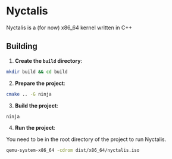 # Nyctalis

Nyctalis is a (for now) x86_64 kernel written in C++

## Building

1. **Create the `build` directory**:
```bash
mkdir build && cd build
```

2. **Prepare the project**:
```bash
cmake .. -G ninja
```

3. **Build the project**:
```bash
ninja
```

4. **Run the project**:

You need to be in the root directory of the project to run Nyctalis.
```bash
qemu-system-x86_64 -cdrom dist/x86_64/nyctalis.iso
```
